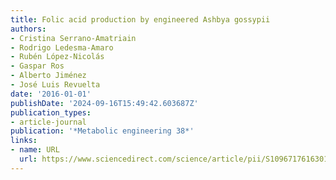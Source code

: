 ```yaml
---
title: Folic acid production by engineered Ashbya gossypii
authors:
- Cristina Serrano-Amatriain
- Rodrigo Ledesma-Amaro
- Rubén López-Nicolás
- Gaspar Ros
- Alberto Jiménez
- José Luis Revuelta
date: '2016-01-01'
publishDate: '2024-09-16T15:49:42.603687Z'
publication_types:
- article-journal
publication: '*Metabolic engineering 38*'
links:
- name: URL
  url: https://www.sciencedirect.com/science/article/pii/S1096717616301938
---
```

